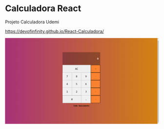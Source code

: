 # Calculadora React

Projeto Calculadora Udemi

https://devofinfinity.github.io/React-Calculadora/

<img src="./src/assets/Calculadora.png" alt="Project">
